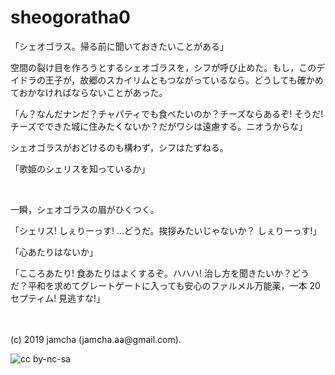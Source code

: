 

# sheogoratha0

「シェオゴラス。帰る前に聞いておきたいことがある」

空間の裂け目を作ろうとするシェオゴラスを，シフが呼び止めた。もし，このデイドラの王子が，故郷のスカイリムともつながっているなら。どうしても確かめておかなければならないことがあった。

「ん？なんだナンだ？チャパティでも食べたいのか？チーズならあるぞ! そうだ! チーズでできた城に住みたくないか？だがワシは遠慮する。ニオうからな」

シェオゴラスがおどけるのも構わず，シフはたずねる。

「歌姫のシェリスを知っているか」

<br>

一瞬，シェオゴラスの眉がひくつく。

「シェリス! しぇりーっす! …どうだ。挨拶みたいじゃないか？ しぇりーっす!」

「心あたりはないか」

「こころあたり! 食あたりはよくするぞ。ハハハ! 治し方を聞きたいか？どうだ？平和を求めてグレートゲートに入っても安心のファルメル万能薬，一本 20 セプティム! 見逃すな!」

<br>
<br>
(c) 2019 jamcha (jamcha.aa@gmail.com).

![cc by-nc-sa](https://i.creativecommons.org/l/by-nc-sa/4.0/88x31.png)

